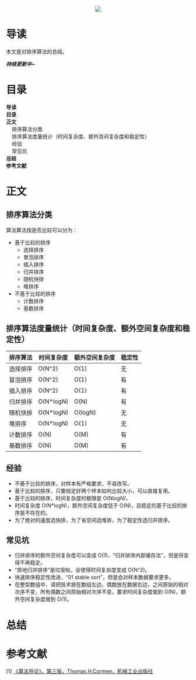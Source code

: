 <div align="center"><img src="https://gitee.com/struggle3014/picBed/raw/master/name_code.png"></div>

# 导读

本文是对排序算法的总结。

***持续更新中~***



# 目录

<nav>
<a href='#导读' style='text-decoration:none;font-weight:bolder'>导读</a><br/>
<a href='#目录' style='text-decoration:none;font-weight:bolder'>目录</a><br/>
<a href='#正文' style='text-decoration:none;font-weight:bolder'>正文</a><br/>
&nbsp;&nbsp;&nbsp;&nbsp;<a href='#排序算法分类' style='text-decoration:none;${border-style}'>排序算法分类</a><br/>
&nbsp;&nbsp;&nbsp;&nbsp;<a href='#排序算法度量统计（时间复杂度、额外空间复杂度和稳定性）' style='text-decoration:none;${border-style}'>排序算法度量统计（时间复杂度、额外空间复杂度和稳定性）</a><br/>
&nbsp;&nbsp;&nbsp;&nbsp;<a href='#经验' style='text-decoration:none;${border-style}'>经验</a><br/>
&nbsp;&nbsp;&nbsp;&nbsp;<a href='#常见坑' style='text-decoration:none;${border-style}'>常见坑</a><br/>
<a href='#总结' style='text-decoration:none;font-weight:bolder'>总结</a><br/>
<a href='#参考文献' style='text-decoration:none;font-weight:bolder'>参考文献</a><br/>
</nav>

# 正文

## 排序算法分类

算法算法按是否比较可以分为：

* 基于比较的排序
  * 选择排序
  * 冒泡排序
  * 插入排序
  * 归并排序
  * 随机快排
  * 堆排序
* 不基于比较的排序
  * 计数排序
  * 基数排序



## 排序算法度量统计（时间复杂度、额外空间复杂度和稳定性）

| 排序算法 | 时间复杂度 | 额外空间复杂度 | 稳定性 |
| -------- | ---------- | -------------- | ------ |
| 选择排序 | O(N^2)     | O(1)           | 无     |
| 冒泡排序 | O(N^2)     | O(1)           | 有     |
| 插入排序 | O(N^2)     | O(1)           | 有     |
| 归并排序 | O(N*logN)  | O(N)           | 有     |
| 随机快排 | O(N*logN)  | O(logN)        | 无     |
| 堆排序   | O(N*logN)  | O(1)           | 无     |
| 计数排序 | O(N)       | O(M)           | 有     |
| 基数排序 | O(N)       | O(M)           | 有     |



## 经验

* 不基于比较的排序，对样本有严格要求，不易改写。
* 基于比较的排序，只要规定好两个样本如何比较大小，可以直接复用。
* 基于比较的排序，时间复杂度的极限是 O(N*logN)。*
* 时间复杂度 O(N*logN)，额外空间复杂度低于 O(N)，且稳定的基于比较的排序是不存在的。
* 为了绝对的速度选快排，为了省空间选堆排，为了稳定性选归并排序。



## 常见坑

* 归并排序的额外空间复杂度可以变成 O(1)，“归并排序内部缓存法”，但是将变得不再稳定。
* “原地归并排序”是垃圾帖，会使得时间复杂度变成 O(N^2)。
* 快速排序稳定性改进，“01 stable sort”，但是会对样本数据要求更多。
* 在整型数组中，请把技术放在数组左边，偶数放在数据右边，之间原始的相对次序不变，所有偶数之间原始相对次序不变。要求时间复杂度做到 O(N)，额外空间复杂度做到 O(1)。



# 总结



# 参考文献

[1] [《算法导论》，第三版，Thomas H.Cormen，机械工业出版社](https://99baiduyun.com/baidu/算法导论)